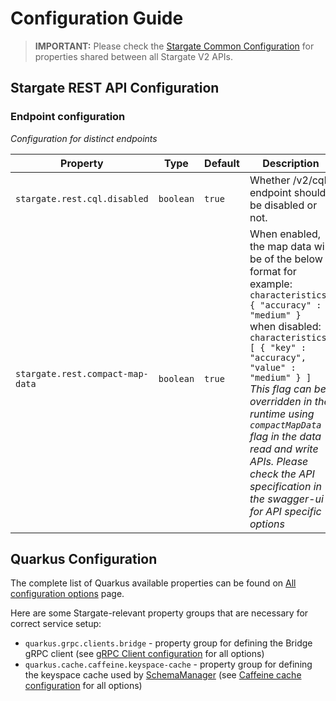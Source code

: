 # Configuration Guide

> **IMPORTANT:** Please check the [Stargate Common Configuration](../sgv2-quarkus-common/CONFIGURATION.md) for properties shared between all Stargate V2 APIs.

## Stargate REST API Configuration

### Endpoint configuration

*Configuration for distinct endpoints*

| Property                         | Type      | Default | Description                                                                                                                                                                                                                                                                                                                                                                                                        |
|----------------------------------|-----------|---------|--------------------------------------------------------------------------------------------------------------------------------------------------------------------------------------------------------------------------------------------------------------------------------------------------------------------------------------------------------------------------------------------------------------------|
| `stargate.rest.cql.disabled`     | `boolean` | `true`  | Whether /v2/cql endpoint should be disabled or not.                                                                                                                                                                                                                                                                                                                                                                |
| `stargate.rest.compact-map-data` | `boolean` | `true`  | When enabled, the map data will be of the below format for example:<br/>```characteristics: { "accuracy" : "medium" }``` <br/>when disabled:<br/>```characteristics: [ { "key" : "accuracy", "value" : "medium" } ]```<br/>_This flag can be overridden in the runtime using `compactMapData` flag in the data read and write APIs. Please check the API specification in the swagger-ui for API specific options_ |

## Quarkus Configuration

The complete list of Quarkus available properties can be found on [All configuration options](https://quarkus.io/guides/all-config) page.

Here are some Stargate-relevant property groups that are necessary for correct service setup:

* `quarkus.grpc.clients.bridge` - property group for defining the Bridge gRPC client (see [gRPC Client configuration](https://quarkus.io/guides/grpc-service-consumption#client-configuration) for all options)
* `quarkus.cache.caffeine.keyspace-cache` - property group  for defining the keyspace cache used by [SchemaManager](../sgv2-quarkus-common/src/main/java/io/stargate/sgv2/api/common/schema/SchemaManager.java) (see [Caffeine cache configuration](https://quarkus.io/guides/cache#caffeine-configuration-properties) for all options)
